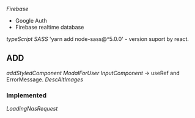 _Firebase_

- Google Auth
- Firebase realtime database

_typeScript_
_SASS_
'yarn add node-sass@^5.0.0' - version suport by react.

## ADD

_addStyledComponent_
_ModalForUser_
_InputComponent_ -> useRef and ErrorMessage.
_DescAltImages_

### Implemented

_LoadingNasRequest_

